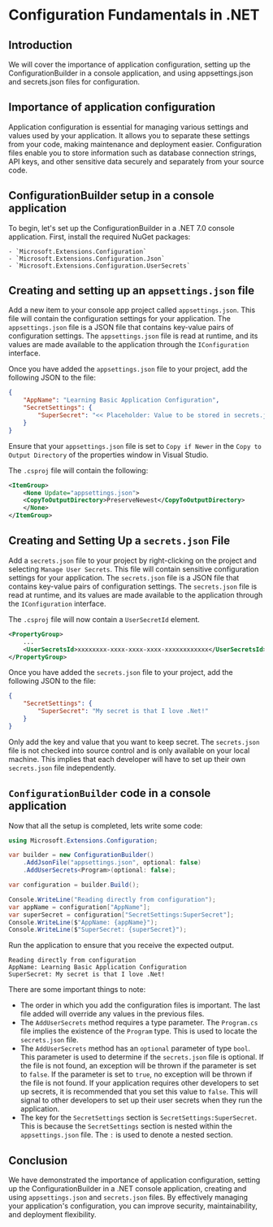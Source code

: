 # Configuration Fundamentals in .NET

## Introduction

We will cover the importance of application configuration, setting up the ConfigurationBuilder in a console application, and using appsettings.json and secrets.json files for configuration.
    
## Importance of application configuration

Application configuration is essential for managing various settings and values used by your application. It allows you to separate these settings from your code, making maintenance and deployment easier. Configuration files enable you to store information such as database connection strings, API keys, and other sensitive data securely and separately from your source code.
    
##  ConfigurationBuilder setup in a console application

To begin, let's set up the ConfigurationBuilder in a .NET 7.0 console application. First, install the required NuGet packages:

    - `Microsoft.Extensions.Configuration`
    - `Microsoft.Extensions.Configuration.Json`
    - `Microsoft.Extensions.Configuration.UserSecrets`

## Creating and setting up an `appsettings.json` file

Add a new item to your console app project called `appsettings.json`. This file will contain the configuration settings for your application. The `appsettings.json` file is a JSON file that contains key-value pairs of configuration settings. The `appsettings.json` file is read at runtime, and its values are made available to the application through the `IConfiguration` interface.

Once you have added the `appsettings.json` file to your project, add the following JSON to the file:
```json
{
	"AppName": "Learning Basic Application Configuration",
	"SecretSettings": {
		"SuperSecret": "<< Placeholder: Value to be stored in secrets.json >>"
	}
}
```

Ensure that your `appsettings.json` file is set to `Copy if Newer` in the `Copy to Output Directory` of the properties window in Visual Studio.

The `.csproj` file will contain the following:
```xml
<ItemGroup>
	<None Update="appsettings.json">
	<CopyToOutputDirectory>PreserveNewest</CopyToOutputDirectory>
	</None>
</ItemGroup>
```

## Creating and Setting Up a `secrets.json` File

Add a `secrets.json` file to your project by right-clicking on the project and selecting `Manage User Secrets`. This file will contain sensitive configuration settings for your application. The `secrets.json` file is a JSON file that contains key-value pairs of configuration settings. The `secrets.json` file is read at runtime, and its values are made available to the application through the `IConfiguration` interface.

The `.csproj` file will now contain a `UserSecretId` element.
```xml
<PropertyGroup>
	...
	<UserSecretsId>xxxxxxxx-xxxx-xxxx-xxxx-xxxxxxxxxxxx</UserSecretsId>
</PropertyGroup>
```

Once you have added the `secrets.json` file to your project, add the following JSON to the file:
```json
{
	"SecretSettings": {
		"SuperSecret": "My secret is that I love .Net!"
	}
}
```

Only add the key and value that you want to keep secret. The `secrets.json` file is not checked into source control and is only available on your local machine. This implies that each developer will have to set up their own `secrets.json` file independently.

## `ConfigurationBuilder` code in a console application

Now that all the setup is completed, lets write some code:

```csharp
using Microsoft.Extensions.Configuration;

var builder = new ConfigurationBuilder()
	.AddJsonFile("appsettings.json", optional: false)
	.AddUserSecrets<Program>(optional: false);

var configuration = builder.Build();

Console.WriteLine("Reading directly from configuration");
var appName = configuration["AppName"];
var superSecret = configuration["SecretSettings:SuperSecret"];
Console.WriteLine($"AppName: {appName}");
Console.WriteLine($"SuperSecret: {superSecret}");
```

Run the application to ensure that you receive the expected output.

```console
Reading directly from configuration
AppName: Learning Basic Application Configuration
SuperSecret: My secret is that I love .Net!
```

There are some important things to note:

- The order in which you add the configuration files is important. The last file added will override any values in the previous files.
- The `AddUserSecrets` method requires a type parameter. The `Program.cs` file implies the existence of the `Program` type. This is used to locate the `secrets.json` file.
- The `AddUserSecrets` method has an `optional` parameter of type `bool`. This parameter is used to determine if the `secrets.json` file is optional. If the file is not found, an exception will be thrown if the parameter is set to `false`. If the parameter is set to `true`, no exception will be thrown if the file is not found. If your application requires other developers to set up secrets, it is recommended that you set this value to `false`. This will signal to other developers to set up their user secrets when they run the application.
- The key for the `SecretSettings` section is `SecretSettings:SuperSecret`. This is because the `SecretSettings` section is nested within the `appsettings.json` file. The `:` is used to denote a nested section.

##  Conclusion

We have demonstrated the importance of application configuration, setting up the ConfigurationBuilder in a .NET console application, creating and using `appsettings.json` and `secrets.json` files. By effectively managing your application's configuration, you can improve security, maintainability, and deployment flexibility.